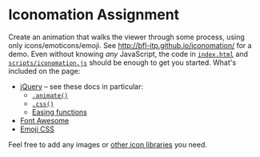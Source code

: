 # Iconomation Assignment

Create an animation that walks the viewer through some process, using only icons/emoticons/emoji. See http://bfl-itp.github.io/iconomation/ for a demo. Even without knowing *any* JavaScript, the code in [`index.html`](index.html) and [`scripts/iconomation.js`](scripts/iconomation.js) should be enough to get you started. What's included on the page:

* [jQuery](http://jquery.com/) – see these docs in particular:
    * [`.animate()`](http://api.jquery.com/animate/)
    * [`.css()`](http://api.jquery.com/css/)
    * [Easing functions](http://jqueryui.com/easing/)
* [Font Awesome](http://fortawesome.github.io/Font-Awesome/)
* [Emoji CSS](http://afeld.github.io/emoji-css/)

Feel free to add any images or [other icon libraries](http://weloveiconfonts.com/) you need.
